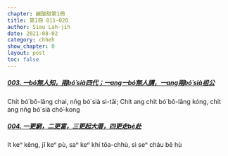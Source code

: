 ```yaml
---
chapter: 鹹酸甜第1冊
title: 第1冊 011~020
author: Siau Lah-jih
date: 2021-08-02
category: chheh
show_chapter: 0
layout: post
toc: false
---
```


##### [003. 一bó͘無人知，兩bó͘ sià四代；一ang一bó͘無人講，一ang兩bó͘ sià祖公](09-03.html)
Chi̍t bó͘ bô-lâng chai, nn̄g bó͘ sià sì-tāi; Chi̍t ang chi̍t bó͘ bô-lâng kóng, chi̍t ang nn̄g bó͘ sià chó͘-kong

##### [004. 一更窮，二更富，三更起大厝，四更走bē赴](09-04.html)
It keⁿ kêng, jī keⁿ pù, saⁿ keⁿ khí tōa-chhù, sì seⁿ cháu bē hù

